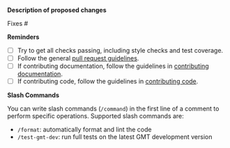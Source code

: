 **Description of proposed changes**



<!-- Please describe changes proposed and **why** you made them. If unsure, open an issue first so we can discuss.-->

<!-- If fixing an issue, put the issue number after the # below (no spaces). GitHub will automatically close it when this gets merged. -->
Fixes #


**Reminders**

- [ ] Try to get all checks passing, including style checks and test coverage.
- [ ] Follow the general [pull request guidelines](https://www.pygmt.org/dev/contributing.html#general-guidelines-for-making-a-pull-request-pr).
- [ ] If contributing documentation, follow the guidelines in [contributing documentation](https://www.pygmt.org/dev/contributing.html#contributing-documentation).
- [ ] If contributing code, follow the guidelines in [contributing code](https://www.pygmt.org/dev/contributing.html#contributing-code).

**Slash Commands**

You can write slash commands (`/command`) in the first line of a comment to perform
specific operations. Supported slash commands are:

- `/format`: automatically format and lint the code
- `/test-gmt-dev`: run full tests on the latest GMT development version
